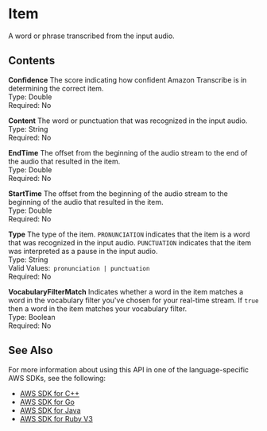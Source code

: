 # Item<a name="API_streaming_Item"></a>

A word or phrase transcribed from the input audio\.

## Contents<a name="API_streaming_Item_Contents"></a>

 **Confidence**   <a name="transcribe-Type-streaming_Item-Confidence"></a>
The score indicating how confident Amazon Transcribe is in determining the correct item\.  
Type: Double  
Required: No

 **Content**   <a name="transcribe-Type-streaming_Item-Content"></a>
The word or punctuation that was recognized in the input audio\.  
Type: String  
Required: No

 **EndTime**   <a name="transcribe-Type-streaming_Item-EndTime"></a>
The offset from the beginning of the audio stream to the end of the audio that resulted in the item\.  
Type: Double  
Required: No

 **StartTime**   <a name="transcribe-Type-streaming_Item-StartTime"></a>
The offset from the beginning of the audio stream to the beginning of the audio that resulted in the item\.  
Type: Double  
Required: No

 **Type**   <a name="transcribe-Type-streaming_Item-Type"></a>
The type of the item\. `PRONUNCIATION` indicates that the item is a word that was recognized in the input audio\. `PUNCTUATION` indicates that the item was interpreted as a pause in the input audio\.  
Type: String  
Valid Values:` pronunciation | punctuation`   
Required: No

 **VocabularyFilterMatch**   <a name="transcribe-Type-streaming_Item-VocabularyFilterMatch"></a>
Indicates whether a word in the item matches a word in the vocabulary filter you've chosen for your real\-time stream\. If `true` then a word in the item matches your vocabulary filter\.  
Type: Boolean  
Required: No

## See Also<a name="API_streaming_Item_SeeAlso"></a>

For more information about using this API in one of the language\-specific AWS SDKs, see the following:
+  [AWS SDK for C\+\+](https://docs.aws.amazon.com/goto/SdkForCpp/transcribe-streaming-2017-10-26/Item) 
+  [AWS SDK for Go](https://docs.aws.amazon.com/goto/SdkForGoV1/transcribe-streaming-2017-10-26/Item) 
+  [AWS SDK for Java](https://docs.aws.amazon.com/goto/SdkForJava/transcribe-streaming-2017-10-26/Item) 
+  [AWS SDK for Ruby V3](https://docs.aws.amazon.com/goto/SdkForRubyV3/transcribe-streaming-2017-10-26/Item) 